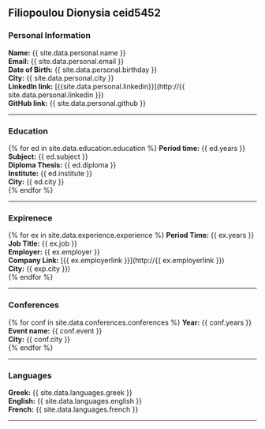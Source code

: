 ## Filiopoulou Dionysia ceid5452
### Personal Information

**Name:** {{ site.data.personal.name }}<br>
**Email:** {{ site.data.personal.email }}<br>
**Date of Birth:** {{ site.data.personal.birthday }}<br>
**City:** {{ site.data.personal.city }}<br>
**LinkedIn link:** [{{site.data.personal.linkedin}}](http://{{ site.data.personal.linkedin }})<br> 
**GitHub link:** {{ site.data.personal.github }}<br>

_______________________

### Education

{% for ed in site.data.education.education %}
    **Period time:** {{ ed.years }}<br>
    **Subject:** {{ ed.subject }}<br>
    **Diploma Thesis:** {{ ed.diploma }}<br> 
    **Institute:** {{ ed.institute }}<br> 
    **City:** {{ ed.city }} <br>
{% endfor %}

_______________________

### Expirenece

{% for ex in site.data.experience.experience %}
   **Period Time:** {{ ex.years }} <br> 
   **Job Title:** {{ ex.job }} <br> 
   **Employer:** {{ ex.employer }} <br> 
   **Company Link:** [{{ ex.employerlink }}](http://{{ ex.employerlink }}) <br> 
   **City:** {{ exp.city }}) <br> 
{% endfor %}

_______________________

### Conferences

{% for conf in site.data.conferences.conferences %}
   **Year:** {{ conf.years }}<br> 
   **Event name:** {{ conf.event }}<br> 
   **City:** {{ conf.city }}<br> 
{% endfor %}

_______________________

### Languages

**Greek:** {{ site.data.languages.greek }}<br>
**English:** {{ site.data.languages.english }}<br>
**French:** {{ site.data.languages.french }}<br>


_______________________
